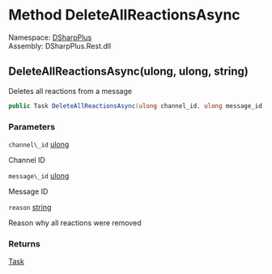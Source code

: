 # Method DeleteAllReactionsAsync

Namespace: [DSharpPlus](DSharpPlus.md)  
Assembly: DSharpPlus.Rest.dll

## <a id="DSharpPlus_DiscordRestClient_DeleteAllReactionsAsync_System_UInt64_System_UInt64_System_String_"></a>DeleteAllReactionsAsync\(ulong, ulong, string\)

Deletes all reactions from a message

```csharp
public Task DeleteAllReactionsAsync(ulong channel_id, ulong message_id, string reason)
```

### Parameters

`channel\_id` [ulong](https://learn.microsoft.com/dotnet/api/system.uint64)

Channel ID

`message\_id` [ulong](https://learn.microsoft.com/dotnet/api/system.uint64)

Message ID

`reason` [string](https://learn.microsoft.com/dotnet/api/system.string)

Reason why all reactions were removed

### Returns

[Task](https://learn.microsoft.com/dotnet/api/system.threading.tasks.task)

